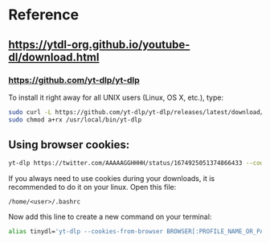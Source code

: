 # Reference
## https://ytdl-org.github.io/youtube-dl/download.html
### https://github.com/yt-dlp/yt-dlp

To install it right away for all UNIX users (Linux, OS X, etc.), type:

```sh
sudo curl -L https://github.com/yt-dlp/yt-dlp/releases/latest/download/yt-dlp -o /usr/local/bin/yt-dlp
sudo chmod a+rx /usr/local/bin/yt-dlp
```

## Using browser cookies:

```sh
yt-dlp https://twitter.com/AAAAAGGHHHH/status/1674925051374866433 --cookies-from-browser BROWSER[:PROFILE_NAME_OR_PATH]
``` 

If you always need to use cookies during your downloads, it is recommended to do it on your linux. Open this file:

    /home/<user>/.bashrc

Now add this line to create a new command on your terminal:

```sh
alias tinydl='yt-dlp --cookies-from-browser BROWSER[:PROFILE_NAME_OR_PATH]'
```
